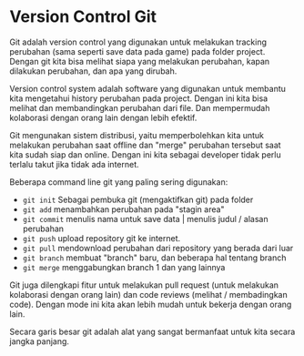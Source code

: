 # Version Control Git 

Git adalah version control yang digunakan untuk melakukan tracking perubahan (sama seperti save data pada game) pada folder project. Dengan git kita bisa melihat siapa yang melakukan perubahan, kapan dilakukan perubahan, dan apa yang dirubah. 

Version control system adalah software yang digunakan untuk membantu kita mengetahui history perubahan pada project. Dengan ini kita bisa melihat dan membandingkan perubahan dari file. Dan mempermudah kolaborasi dengan orang lain dengan lebih efektif. 

Git mengunakan sistem distribusi, yaitu memperbolehkan kita untuk melakukan perubahan saat offline dan "merge" perubahan tersebut saat kita sudah siap dan online. Dengan ini kita sebagai developer tidak perlu terlalu takut jika tidak ada internet. 

Beberapa command line git yang paling sering digunakan:

- `git init` Sebagai pembuka git (mengaktifkan git) pada folder 
- `git add` menambahkan perubahan pada "stagin area"
- `git commit` menulis nama untuk save data | menulis judul / alasan perubahan 
- `git push` upload repository git ke internet. 
- `git pull` mendownload perubahan dari repository yang berada dari luar 
- `git branch` membuat "branch" baru, dan beberapa hal tentang branch 
- `git merge` menggabungkan branch 1 dan yang lainnya 

Git juga dilengkapi fitur untuk melakukan pull request (untuk melakukan kolaborasi dengan orang lain) dan code reviews (melihat / membadingkan code). Dengan mode ini kita akan lebih mudah untuk bekerja dengan orang lain.

Secara garis besar git adalah alat yang sangat bermanfaat untuk kita secara jangka panjang. 
